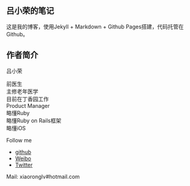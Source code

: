 ## 吕小荣的笔记


这是我的博客，使用Jekyll + Markdown + Github Pages搭建，代码托管在Github。




## 作者简介

吕小荣


前医生  
主修老年医学  
目前在丁香园工作  
Product Manager   
略懂Ruby      
略懂Ruby on Rails框架  
略懂iOS  


Follow me

* [github](https://github.com/xiaoronglv) 
* [Weibo](http://weibo.com/xiaoronglv/)
* [Twitter](http://twitter.com/xiaoronglv/)

Mail: xiaoronglv#hotmail.com
